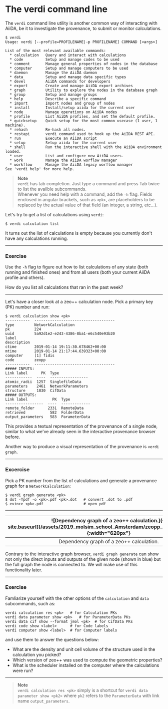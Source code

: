 The verdi command line
======================

The `verdi` command line utility is another common way of
interacting with AiiDA, be it to investigate the provenance,
to submit or monitor calculations.

```terminal
$ verdi
Usage: verdi [--profile=PROFILENAME|-p PROFILENAME] COMMAND [<args>]

List of the most relevant available commands:
  * calculation   Query and interact with calculations
  * code          Setup and manage codes to be used
  * comment       Manage general properties of nodes in the database
  * computer      Setup and manage computers to be used
  * daemon        Manage the AiiDA daemon
  * data          Setup and manage data specific types
  * devel         AiiDA commands for developers
  * export        Create and manage AiiDA export archives
  * graph         Utility to explore the nodes in the database graph
  * group         Setup and manage groups
  * help          Describe a specific command
  * import        Import nodes and group of nodes
  * install       Install/setup aiida for the current user
  * node          Manage operations on AiiDA nodes
  * profile       List AiiDA profiles, and set the default profile.
  * quicksetup    Quick setup for the most common usecase (1 user, 1 machine).
  * rehash        Re-hash all nodes.
  * restapi       verdi command used to hook up the AiIDA REST API.
  * run           Execute an AiiDA script
  * setup         Setup aiida for the current user
  * shell         Run the interactive shell with the AiiDA environment loaded.
  * user          List and configure new AiiDA users.
  * work          Manage the AiiDA worflow manager
  * workflow      Manage the AiiDA legacy worflow manager
See 'verdi help' for more help.
```

> **Note**  
> `verdi` has tab completion. Just type a command and press Tab twice to list the availble subcommands.  
>  Whenever you need help with a command, add the `-h` flag.
> Fields enclosed in angular brackets, such as
> `<pk>`, are placeholders to be replaced by the actual value of that
> field (an integer, a string, etc...).

Let's try to get a list of calculations using `verdi`:

```terminal
$ verdi calculation list
```

It turns out the list of calculations is empty because you currently don't have any calculations running.

---
### Exercise

Use the `-h` flag to figure out how to list calculations of any state (both running and finished ones) and from all users (both your current AiiDA profile and others).

How do you list all calculations that ran in the past week?

---

Let's have a closer look at a zeo++ calculation node.
Pick a primary key (PK) number and run:

```terminal
$ verdi calculation show <pk>
-----------  ------------------------------------
type         NetworkCalculation
pk           224
uuid         5a92d1e2-e243-4386-8ba1-e6c540e93b20
label
description
ctime        2019-01-14 19:11:30.678462+00:00
mtime        2019-01-14 21:17:44.639323+00:00
computer     [1] fidis
code         zeopp
-----------  ------------------------------------
##### INPUTS:
Link label      PK  Type
------------  ----  -----------------
atomic_radii  1257  SinglefileData
parameters    2461  NetworkParameters
structure     1830  CifData
##### OUTPUTS:
Link label           PK  Type
-----------------  ----  -------------
remote_folder      2331  RemoteData
retrieved           582  FolderData
output_parameters   583  ParameterData
```

This provides a textual representation of the provenance of a single node, similar to what we've already seen in the interactive provenance browser before.

Another way to produce a visual representation of the provenance is `verdi graph`.

---
### Excercise

Pick a PK number from the list of calculations and generate a provenance graph for a `NetworkCalculation`:

```terminal
$ verdi graph generate <pk>
$ dot -Tpdf -o <pk>.pdf <pk>.dot   # convert .dot to .pdf
$ evince <pk>.pdf                  # open pdf
```

---

|![Dependency graph of a zeo++ calculation.]({{ site.baseurl}}/assets/2019_molsim_school_Amsterdam/zeopp_sample_graph.png){:width="620px"}|
|:--:|
| Dependency graph of a zeo++ calculation. |

Contrary to the interactive graph browser,
`verdi graph generate` can show not only the direct
inputs and outputs of the given node (shown in blue)
but the full graph the node is connected to.
We will make use of this functionality later.

---
### Exercise

Famliarize yourself with the other options of the `calculation` and `data` subcommands, such as:

```terminal
verdi calculation res <pk>   # for Calculation PKs
verdi data parameter show <pk>   # for ParameterData PKs
verdi data cif show --format jmol <pk>  # for CifData PKs
verdi code show <label>      # for Code labels
verdi computer show <label>  # for Computer labels
```
and use them to answer the questions below:

 * What are the density and unit cell volume of the structure used in the calculation you picked?
 * Which version of zeo++ was used to compute the geometric properties?  
 * What is the scheduler installed on the computer where the calculations were run?  

---

> **Note**  
> `verdi calculation res <pk>` simply is a shortcut for
> `verdi data parameter show <pk2>` where `pk2` refers to the `ParameterData` with link name `output_parameters`.

